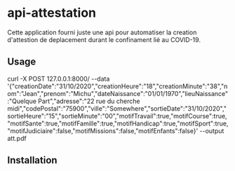 # api-attestation


Cette application fourni juste une api pour automatiser la creation d'attestion de deplacement durant le confinament lié au COVID-19.


## Usage

curl -X POST 127.0.0.1:8000/ --data '{"creationDate":"31\/10\/2020","creationHeure":"18","creationMinute":"38","nom":"Jean","prenom":"Michu","dateNaissance":"01\/01\/1970","lieuNaissance":"Quelque Part","adresse":"22 rue du cherche midi","codePostal":"75900","ville":"Somewhere","sortieDate":"31\/10\/2020","sortieHeure":"15","sortieMinute":"00","motifTravail":true,"motifCourse":true,"motifSante":true,"motifFamille":true,"motifHandicap":true,"motifSport":true,"motifJudiciaire":false,"motifMissions":false,"motifEnfants":false}' --output att.pdf


## Installation





